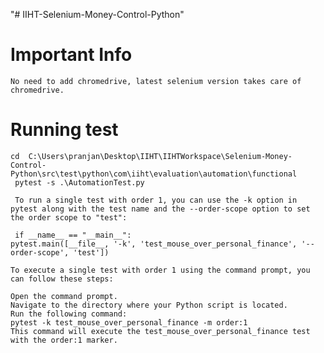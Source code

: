 "# IIHT-Selenium-Money-Control-Python" 

# Important Info
	No need to add chromedrive, latest selenium version takes care of chromedrive.


# Running test
	cd  C:\Users\pranjan\Desktop\IIHT\IIHTWorkspace\Selenium-Money-Control-Python\src\test\python\com\iiht\evaluation\automation\functional
	 pytest -s .\AutomationTest.py
	 
	 To run a single test with order 1, you can use the -k option in pytest along with the test name and the --order-scope option to set the order scope to "test":
	 
	 if __name__ == "__main__":
    pytest.main([__file__, '-k', 'test_mouse_over_personal_finance', '--order-scope', 'test'])
    
    To execute a single test with order 1 using the command prompt, you can follow these steps:

	Open the command prompt.
	Navigate to the directory where your Python script is located.
	Run the following command:
	pytest -k test_mouse_over_personal_finance -m order:1
	This command will execute the test_mouse_over_personal_finance test with the order:1 marker.
	